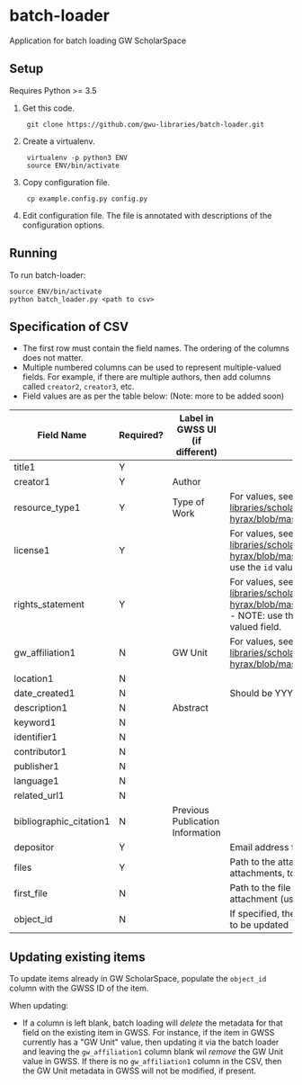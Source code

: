 # batch-loader
Application for batch loading GW ScholarSpace

## Setup
Requires Python >= 3.5

1. Get this code.

        git clone https://github.com/gwu-libraries/batch-loader.git

2. Create a virtualenv.

        virtualenv -p python3 ENV
        source ENV/bin/activate
    
3. Copy configuration file.

        cp example.config.py config.py
    
4. Edit configuration file. The file is annotated with descriptions of the configuration options.

## Running
To run batch-loader:

    source ENV/bin/activate
    python batch_loader.py <path to csv>


## Specification of CSV
- The first row must contain the field names.  The ordering of the columns does not matter.
- Multiple numbered columns can be used to represent multiple-valued fields.  For example, if there are multiple authors, then add columns called `creator2`, `creator3`, etc.
- Field values are as per the table below:  (Note: more to be added soon)

|Field Name|Required?|Label in GWSS UI (if different)|Notes|
|----------|---------|-------------------------------|-----|
|title1|Y|||
|creator1|Y|Author||
|resource_type1|Y|Type of Work|For values, see https://github.com/gwu-libraries/scholarspace-hyrax/blob/master/config/authorities/resource_types.yml|
|license1|Y||For values, see https://github.com/gwu-libraries/scholarspace-hyrax/blob/master/config/authorities/licenses.yml - NOTE: use the `id` values|
|rights_statement|Y||For values, see https://github.com/gwu-libraries/scholarspace-hyrax/blob/master/config/authorities/rights_statements.yml - NOTE: use the `id` values.  Also note that this is a single-valued field.|
|gw_affiliation1|N|GW Unit|For values, see https://github.com/gwu-libraries/scholarspace-hyrax/blob/master/config/authorities/gw_affiliations.yml|
|location1|N|||
|date_created1|N||Should be YYYY format|
|description1|N|Abstract||
|keyword1|N|||
|identifier1|N|||
|contributor1|N|||
|publisher1|N|||
|language1|N|||
|related_url1|N|||
|bibliographic_citation1|N|Previous Publication Information||
|depositor|Y||Email address for the depositor/owner in GWSS|
|files|Y||Path to the attachment file, or in the case of multiple attachments, to the folder containing the attachment files|
|first_file|N||Path to the file which should be positioned as the first attachment (used for the thumbnail, etc.|
|object_id|N||If specified, the GW ScholarSpace ID of the existing object to be updated|


## Updating existing items

To update items already in GW ScholarSpace, populate the `object_id` column with the GWSS ID of the item.

When updating:

- If a column is left blank, batch loading will _*delete*_ the metadata for that field on the existing item in GWSS.  For instance, if the item in GWSS currently has a "GW Unit" value, then updating it via the batch loader and leaving the `gw_affiliation1` column blank wil _*remove*_ the GW Unit value in GWSS.  If there is no `gw_affiliation1` column in the CSV, then the GW Unit metadata in GWSS will not be modified, if present. 
